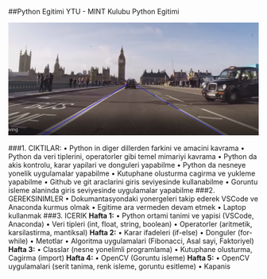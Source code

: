 ##Python Egitimi
YTU - MINT Kulubu Python Egitimi

![final uygulamasi olarak aracin bulundugu seritleri algilama projesi](./lane1_out.png)



###1. CIKTILAR: 
• Python in diger dillerden farkini ve amacini kavrama
• Python da veri tiplerini, operatorler gibi temel mimariyi kavrama
• Python da akis kontrolu, karar yapilari ve donguleri yapabilme
• Python da nesneye yonelik uygulamalar yapabilme
• Kutuphane olusturma cagirma ve yukleme yapabilme
• Github ve git araclarini giris seviyesinde kullanabilme
• Goruntu isleme alaninda giris seviyesinde uygulamalar yapabilme
###2. GEREKSINIMLER
• Dokumantasyondaki yonergeleri takip ederek VSCode ve Anaconda kurmus olmak
• Egitime ara vermeden devam etmek
• Laptop kullanmak
###3. ICERIK
**Hafta 1:**
    • Python ortami tanimi ve yapisi (VSCode, Anaconda)
    • Veri tipleri (int, float, string, boolean)
    • Operatorler (aritmetik, karsilastirma, mantiksal)
**Hafta 2:**
    • Karar ifadeleri (if-else)
    • Donguler (for-while)
    • Metotlar 
    • Algoritma uygulamalari (Fibonacci, Asal sayi, Faktoriyel)
**Hafta 3:**
    • Classlar (nesne yonelimli programlama)
    • Kutuphane olusturma, Cagirma (import)
**Hafta 4:**
    • OpenCV (Goruntu isleme)
**Hafta 5:**
    • OpenCV uygulamalari (serit tanima, renk isleme, goruntu esitleme)
    • Kapanis
